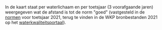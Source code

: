 In de kaart staat per waterlichaam en per toetsjaar (3 voorafgaande jaren) weergegeven wat de afstand is tot de norm "goed" (vastgesteld in de [normen](https://www.waterkwaliteitsportaal.nl/wkp.webapplication/) voor toetsjaar 2021, terug te vinden in de WKP bronbestanden 2021 op het [waterkwaliteitsportaal](http://www.waterkwaliteitsportaal.nl/)).
